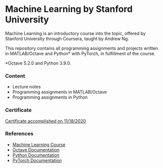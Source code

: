 # Machine Learning by Stanford University

Machine Learning is an introductory course into the topic, offered by Stanford University through Coursera, taught by Andrew Ng.

This repository contains all programming assignments and projects written in MATLAB/Octave and Python* with PyTorch, in fulfillment of the course.

*Octave 5.2.0 and Python 3.9.0.

<h3>Content</h3>
<ul>
  <li>Lecture notes</li>
  <li>Programming assignments in MATLAB/Octave</li>
  <li>Programming assignments in Python</li>
</ul>

<h3>Certificate</h3>
<a href="https://drive.google.com">Certificate accomplished on 11/18/2020</a>

<h3>References</h3>
<ul>
  <li><a href="https://www.coursera.org/learn/machine-learning/">Machine Learning Course</a></li>
  <li><a href="https://octave.org/octave.pdf">Octave Documentation</a></li>
  <li><a href="https://www.python.org/doc/">Python Documentation</a></li>
  <li><a href="https://pytorch.org/docs/stable/index.html">PyTorch Documentation</a></li>
</ul>


